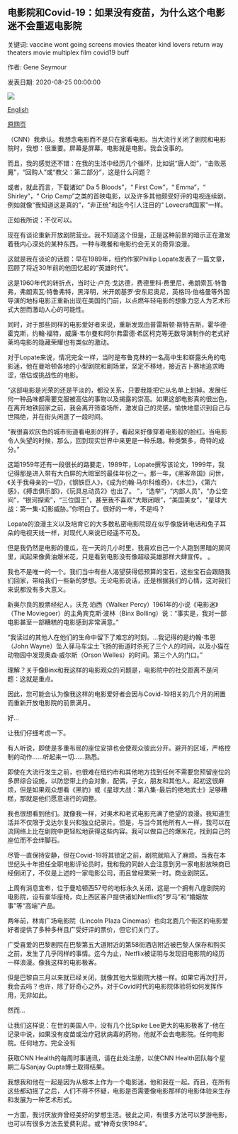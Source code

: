 ## 电影院和Covid-19：如果没有疫苗，为什么这个电影迷不会重返电影院

关键词: vaccine wont going screens movies theater kind lovers return way theaters movie multiplex film covid19 buff

作者: Gene Seymour

发表日期: 2020-08-25 00:00:00

![](https://cdn.cnn.com/cnnnext/dam/assets/200824165957-paris-theater-new-york-restricted-super-tease.jpg)

[English](Movie%20theaters%20and%20Covid-19%3A%20Why%20this%20film%20buff%20won%27t%20return%20to%20a%20multiplex%20if%20there%20is%20no%20vaccine.md)

[原网页](https://edition.cnn.com/2020/08/25/opinions/movie-theaters-covid-19-social-distancing-wellness/index.html)

（CNN）我承认。我想念电影而不是只在家看电影。当大流行关闭了剧院和电影院时，我想：很重要。屏幕是屏幕。电影就是电影。我会没事的。

而且，我的感觉还不错：在我的生活中经历几个循环​​，比如说“唐人街”，“击败恶魔”，“回购人”或“教父：第二部分”，这是什么问题？

或者，就此而言，下载诸如“ Da 5 Bloods”，“ First Cow”，“ Emma”，“ Shirley”，“ Crip Camp”之类的首映电影，以及许多其他颇受好评的电视连续剧，例如就像“我知道这是真的”，“非正统”和迄今引人注目的“ Lovecraft国家”一样。

正如我所说：不仅可以。

现在有谈论重新开放剧院营业。我不知道这个但是，正是这种前景的暗示正在激发着我内心深处的某种东西。一种与晚餐和电影约会无关的奇异浪漫。

这就是我在谈论的话题：早在1989年，纽约作家Phillip Lopate发表了一篇文章，回顾了将近30年前的他回忆起的“英雄时代”。

这是1960年代的转折点，当时让·卢克·戈达德，费德里科·费里尼，弗朗索瓦·特鲁弗，弗朗索瓦·特鲁弗特，黑泽明，米开朗基罗·安东尼奥尼，英格玛·伯格曼等外国导演的地标电影正重新出现在美国的门前，以点燃年轻电影的想象力恋人为艺术形式大胆而激动人心的可能性。

同时，对于那些同样的电影爱好者来说，重新发现由普雷斯顿·斯特吉斯，霍华德·霍克斯，约翰·福特，威廉·韦尔曼和阿尔弗雷德·希区柯克等无数导演制作的老式好莱坞电影的隐藏荣耀也有类似的激动。

对于Lopate来说，情况完全一样，当时是布鲁克林的一名高中生和崭露头角的电影迷，他在曼哈顿各地的小型剧院和剧场里，坚定不移地，接近吉卜赛地追求晦涩，低估或挑战性的电影。

“这部电影是光荣的还是平淡的，都没关系，只要我能把它从名单上划掉。发展任何一种品味都需要克服被高估的事物以及揭露的崇高。如果这部电影真的很出色，在离开地铁回家之前，我会离开筛查场所，激发自己的灵感，愉快地意识到自己与世隔绝，并在街头闲逛了一段时间。

“我很喜欢灰色的城市街道看电影的样子，看起来好像穿着电影般的脸红。当电影令人失望的时候，那么，回到现实世界中来更是一种乐趣。种类繁多，奇特的成分。”

这距1959年还有一段很长的路要走，1989年，Lopate撰写该论文，1999年，我记得那是进入带有大白屏的大暗室的最佳年份之一。那一年，《黑客帝国》问世，《关于我母亲的一切》，《钢铁巨人》，《成为约翰·马尔科维奇》，《木兰》，《第六感》，《搏击俱乐部》，《玩具总动员2》也出了。 ”，“选举”，“内部人员”，“办公空间”，“银河探索”，“三位国王”，甚至我不喜欢“大眼闭眼”，“美国美女”，“星球大战：第一集-幻影威胁。”你明白了。很好的一年，不是吗？

Lopate的浪漫主义以及培育它的大多数私密电影院现在似乎像旋转电话和兔子耳朵的电视天线一样，对现代人来说已经遥不可及。

但是我仍然是电影的傻瓜，在一天的几小时里，我喜欢自己一个人跑到黑暗的房间里，闻起来像黄油爆米花，只是看到电影没有像超级英雄那样大肆宣传。 。

我也不是唯一的一个。我们当中有些人渴望获得低预算的宝石，这些宝石会跟随我们回家，带给我们一些新的梦想。无论电影说话，还是根据我们的心情，这对我们来说都没有多大意义。

新奥尔良的股票经纪人，沃克·珀西（Walker Percy）1961年的小说《电影迷》（The Moviegoer）的主角宾克斯·波林（Binx Bolling）说：“事实是，我对一部电影甚至一部糟糕的电影感到非常满意。”

“我读过的其他人在他们的生命中留下了难忘的时刻。...我记得的是约翰·韦恩（John Wayne）坠入驿马车尘土飞扬的街道时杀死了三个人的时间，以及小猫在动物园中发现奥森·威尔斯（Orson Welles）的时间。第三个人的门口。”

理解？关于像Binx和我这样的电影观众的问题是，电影院中的社交距离不是问题：这就是重点。

因此，您可能会认为像我这样的电影爱好者会因与Covid-19相关的几个月的闲置而重新开放电影院的前景满月。

好...

让我们仔细考虑一下。

有人听说，即使是多重布局的座位安排也会使观众彼此分开。避开的区域，严格控制的动作……听起来一切……熟悉。

即使在大流行发生之前，也很难在纽约市和其他地方找到任何不需要您预留座位的多屏综合设施，以防您带上约会对象，配偶，子女，朋友和其他人。起初这很麻烦，但是如果观众想看《黑豹》或《星球大战：第八集-最后的绝地武士》足够糟糕，那就是他们愿意进行的调整。

我也很想看到他们。就像我一样，对奥术和老式电影充满了绝望的浪漫。我知道生活并不仅限于戈达尔复兴和独立纪录片。但是，与当今其他所有人一样，我可以在流网络上比在剧院中更轻松地获得这些内容。我可以做自己的爆米花，找到自己的座位而不会绊脚石。

尽管一直保持安静，但在Covid-19将其锁定之前，剧院就陷入了麻烦。当我在本世纪头十年担任全职电影评论员时，我和我的同龄人会注意到另一家电影放映商已经倒闭了，不仅是上述的一家电影公司，而且曾经繁荣一时。商业剧院区。

上周有消息宣布，位于曼哈顿西57号的地标永久关闭，这是一个拥有八座剧院的电影院，设有豪华座椅，向上西区客户提供诸如Netflix的“罗马”和“婚姻故事”等“高端”产品。

两年前，林肯广场电影院（Lincoln Plaza Cinemas）也向北面几个街区的电影爱好者提供了多种多样且广受好评的票价，但它们关门了。

广受喜爱的巴黎剧院在巴黎第五大道附近的第58街酒店附近被巴黎人保存和购买之前，发生了几乎同样的事情。迄今为止，Netflix被证明与发现旧电影院的经历一样浪漫。像我这样的电影极客。

但是巴黎自三月以来就已经关闭，就像其他大型剧院大楼一样。如果它再次打开，我会去吗？也许，除了好奇心之外，对于Covid时代的电影院体验将如何发挥作用，无非如此。

然而...

让我们这样说：在世的美国人中，没有几个比Spike Lee更大的电影极客了-他在记录中说，如果没有疫苗或治疗冠状病毒的药物，他就不会去电影院。任何电影院。任何地方。完全没有

获取CNN Health的每周时事通讯，请在此处注册，以使CNN Health团队每个星期二与Sanjay Gupta博士取得结果。

我想我和他在一起是因为从根本上作为一个电影迷，他和我在一起。而且，在所有这些都动摇了之后，人们不得不怀疑，电影是否需要像电影那样的电影体验来生存和发展为一种艺术形式。

一方面，我讨厌放弃曾经美好的梦想生活。彼此之间，有很多方法可以梦游电影，也可以有很多方法去爱费利尼。或“神奇女侠1984”。